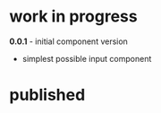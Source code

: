 # work in progress
**0.0.1** - initial component version
- simplest possible input component

# published
